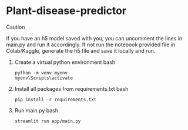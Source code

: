 ﻿# Plant-disease-predictor

> [!CAUTION]
> If you have an h5 model saved with you, you can uncomment the lines in main.py and run it accordingly.
> If not run the notebook provided file in Colab/Kaggle, generate the h5 file and save it locally and run. 
 
1. Create a virtual python environment
   bash
   ```
   python -m venv myenv
   myenv\Scripts\activate
   ```

2. Install all packages from requirements.txt
   bash
   ```
   pip install -r requirements.txt
   ```
3. Run main.py
   bash
   ```
   streamlit run app/main.py
   ```
